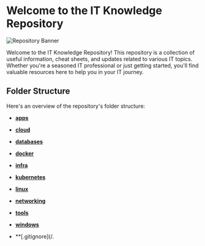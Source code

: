 # Welcome to the IT Knowledge Repository

![Repository Banner](repository-banner.jpg)

Welcome to the IT Knowledge Repository! This repository is a collection of useful information, cheat sheets, and updates related to various IT topics. Whether you're a seasoned IT professional or just getting started, you'll find valuable resources here to help you in your IT journey.

## Folder Structure

Here's an overview of the repository's folder structure:

- **[apps](/apps)**
  

- **[cloud](/cloud)**
  

- **[databases](/databases)**
  

- **[docker](/docker)**
  

- **[infra](/infra)**
  

- **[kubernetes](/kubernetes)**
  

- **[linux](/linux)**
  

- **[networking](/networking)**
  

- **[tools](/tools)**
  

- **[windows](/windows)**
  

- **[.gitignore](/.

